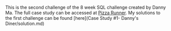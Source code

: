 This is the second challenge of the 8 week SQL challenge created by Danny Ma. The full case study can be accessed at [Pizza Runner](https://8weeksqlchallenge.com/case-study-2/).
My solutions to the first challenge can be found [here](Case Study #1- Danny's Diner/solution.md)
